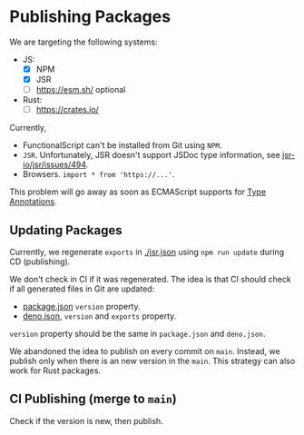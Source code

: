 # Publishing Packages

We are targeting the following systems:

- JS:
  - [X] NPM
  - [X] JSR
  - [ ] https://esm.sh/ optional
- Rust:
  - [ ] https://crates.io/

Currently,

- FunctionalScript can't be installed from Git using `NPM`.
- `JSR`. Unfortunately, JSR doesn't support JSDoc type information, see [jsr-io/jsr/issues/494](https://github.com/jsr-io/jsr/issues/494).
- Browsers. `import * from 'https://...'`.

This problem will go away as soon as ECMAScript supports for [Type Annotations](https://github.com/tc39/proposal-type-annotations).

## Updating Packages

Currently, we regenerate `exports` in [./jsr.json](./index.f.ts) using `npm run update` during CD (publishing).

We don't check in CI if it was regenerated. The idea is that CI should check if all generated files in Git are updated:

- [package.json](./package.json) `version` property.
- [deno.json](./deno.json), `version` and `exports` property.

`version` property should be the same in `package.json` and `deno.json`.

We abandoned the idea to publish on every commit on `main`. Instead, we publish only when there is an new version in the `main`. This strategy can also work for Rust packages.

## CI Publishing (merge to `main`)

Check if the version is new, then publish.
